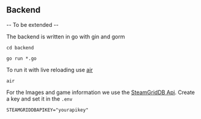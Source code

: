## Backend
-- To be extended -- 

The backend is written in go with gin and gorm

`cd backend`

`go run *.go`

To run it with live reloading use [air](https://github.com/cosmtrek/air)

`air`


For the Images and game information we use the [SteamGridDB Api](https://www.steamgriddb.com/api/v2). Create a key and set it in the `.env`

`STEAMGRIDDBAPIKEY="yourapikey"`